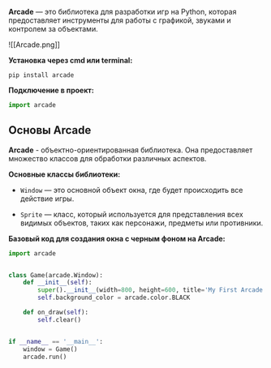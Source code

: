 **Arcade** — это библиотека для разработки игр на Python, которая предоставляет инструменты для работы с графикой, звуками и контролем за объектами.

![[Arcade.png]]

**Установка через cmd или terminal:**

```Shell
pip install arcade
```

**Подключение в проект:**

```Python
import arcade
```

## Основы Arcade

**Arcade** - объектно-ориентированная библиотека. Она предоставляет множество классов для обработки различных аспектов.

**Основные классы библиотеки:**

- `Window` — это основной объект окна, где будет происходить все действие игры.

- `Sprite` — класс, который используется для представления всех видимых объектов, таких как персонажи, предметы или противники.

**Базовый код для создания окна с черным фоном на Arcade:**

```Python
import arcade


class Game(arcade.Window):
    def __init__(self):
        super().__init__(width=800, height=600, title='My First Arcade Game')
        self.background_color = arcade.color.BLACK

    def on_draw(self):
        self.clear()


if __name__ == '__main__':
    window = Game()
    arcade.run()
```

